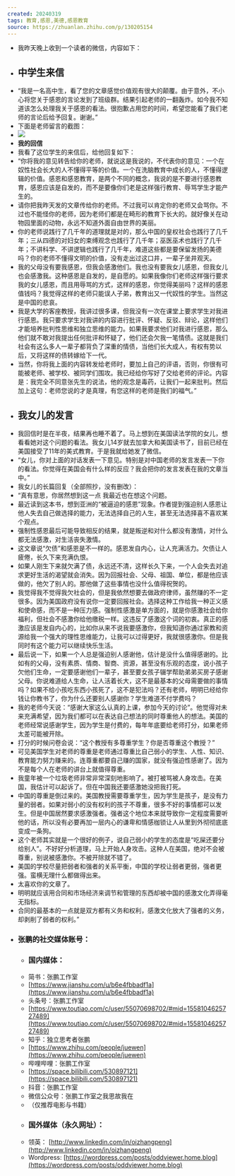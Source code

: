 ```yaml
---
created: 20240319
tags: 教育,感恩,美德,感恩教育
source: https://zhuanlan.zhihu.com/p/130205154
---
```

- 我昨天晚上收到一个读者的微信，内容如下：
- ## **中学生来信**
- “我是一名高中生，看了您的文章感觉价值观有很大的颠覆。由于意外，不小心将您关于感恩的言论发到了班级群。结果引起老师的一翻轰炸。如今我不知道该怎么处理我关于感恩的看法。很抱歉占用您的时间，希望您能看了我们老师的言论后给予回复。谢谢。”
- 下面是老师留言的截图：
- ![](assets/2024/v2-4193ff90298df9a0077fba22e4548bfc_b.jpg)
- **我的回信**
- 我看了这位学生的来信后，给他回复如下：
- “你将我的意见转告给你的老师，就说这是我说的，不代表你的意见：一个在奴性社会长大的人不懂得平等的价值。一个在洗脑教育中成长的人，不懂得逻辑的价值。感恩和感恩教育，是两个不同的概念，我说的是不要进行感恩教育，感恩应该是自发的，而不是要像你们老是这样强行教育、辱骂学生才能产生的。
- 请你把我昨天发的文章传给你的老师。不过我可以肯定你的老师又会骂你。不过也不能怪你的老师，因为老师们都是在畸形的教育下长大的。就好像关在动物园里面的动物，永远不知道外面自由世界的美丽。
- 你的老师说践行了几千年的道理就是对的，那么中国的皇权社会也践行了几千年；三从四德的对妇女的束缚观念也践行了几千年；巫医巫术也践行了几千年；不讲科学、不讲逻辑也践行了几千年，难道这些都是要保留发扬的美德吗？你的老师不懂得文明的价值，没有走出过这口井，一辈子坐井观天。
- 我的父母没有要我感恩，但我会感激他们。我也没有要我女儿感恩，但我女儿也会感激我。这种感恩是自发的，是自愿的。如果我像你们老师这样强行要求我的女儿感恩，而且用辱骂的方式，这样的感恩，你觉得美丽吗？这样的感恩值钱吗？我觉得这样的老师只能误人子弟，教育出又一代奴性的学生。当然这是中国的悲哀。
- 我是大学的客座教授，我讲过很多课，但我没有一次在课堂上要求学生对我进行感恩。我只要求学生对我讲的内容进行批评、怀疑、反驳、辩论，这样他们才能培养批判性思维和独立思维的能力。如果我要求他们对我进行感恩，那么他们就不敢对我提出任何批评和怀疑了，他们还会欠我一笔情债。这就是我们社会有这么多人一辈子都背负了深重的情债，当他们长大成人，有权有势以后，又将这样的债转嫁给下一代。
- 当然，你将我上面的内容转发给老师时，要加上自己的评语，否则，你很有可能被老师、被学校、被同学们围攻。我已经给你写好了交给老师的评论。内容是：我完全不同意张先生的说法，他的观念是毒药，让我们一起来批判。然后加上这句：老师您说的才是真理，有您这样的老师是我们的福气。”
- ## **我女儿的发言**
- 我回信时是在半夜，结果再也睡不着了。马上想到在美国读法学院的女儿，想看看她对这个问题的看法。我女儿14岁就去加拿大和美国读书了，目前已经在美国接受了11年的美式教育。于是我就给她发了微信。
- “女儿，你对上面的对话发表一下意见。特别是对中国老师的发言发表一下你的看法。你觉得在美国会有什么样的反应？我会把你的发言发表在我的文章当中。”
- 我女儿的长篇回复（全部照抄，没有删改）：
- “真有意思，你居然想到这一点 我最近也在想这个问题。
- 最近读到这本书，想到亚洲的“被逼迫的感恩”现象。作者提到强迫别人感恩让他人失去自己做选择的能力，无法选择自己的人生，甚至无法选择喜不喜欢某个观点。
- 强制性感恩最后可能导致相反的结果，就是叛逆和对什么都没有激情，对什么都无法感激，对生活丧失激情。
- 这文章说“欠债”和感恩是不一样的。感恩发自内心，让人充满活力。欠债让人疲倦，长久下来充满仇恨。
- 如果人刚生下来就欠满了债，永远还不清，这样长久下来，一个人会失去对追求更好生活的渴望就会消失。因为回报社会、父母、祖国、单位，都是他应该做的，他欠了别人的。那他做了这些事情也没什么值得祝贺的。
- 我觉得我不觉得我欠社会的，但是我依然想要去做政府律师，虽然赚的不一定很多。因为美国政府没有说你一定要回报社会。选择这种工作给我一种正义感和使命感，而不是一种压力感。强制性感激是单方面的，就是你感激社会给你福利，但社会不感激你给他缴税一样。这违反了感激这个词的初衷。真正的感激应该是发自内心的，比如你从来不说我要感激你，但我知道你通过家教和资源给我一个强大的理性思维能力，让我可以过得更好，我就很感激你。但是我同时有这个能力可以继续快乐生活。
- 最后说一下，如果一个人总是强迫别人感谢他，估计是没什么值得感谢的。比如有的父母，没有素质、情商、智商、资源，甚至没有乐观的态度，说小孩子欠他们生命，一定要感谢他们一辈子，甚至要女孩子辍学帮助弟弟买房子感谢父母。你说难道给人生命，让人活着长大，这不是最基本的父母需要做的事情吗？如果不给小孩吃东西小孩死了，这不是犯法吗？还有老师，明明已经给你钱让你教书了，你为什么还要别人感谢你？学生难道不付学费吗？
- 我的老师今天说：“感谢大家这么认真的上课，参加今天的讨论”。他觉得对未来充满希望，因为我们都可以在表达自己想法的同时尊重他人的想法。美国的老师经常说感谢学生，因为学生是付费的，每年年底要给老师打分，如果老师太差可能被开除。
- 打分的时候问卷会说：“这个教授有多尊重学生？你是否尊重这个教授？”
- 可见美国学生对老师的尊重是老师通过尊重比自己弱小的学生、人性、知识、教育能力努力赚来的。连尊重都要自己赚的国家，就没有强迫性感谢了。因为不是每个人在老师的讲台上就值得尊重。
- 我童年被一个垃圾老师非常非常深刻地影响了。被打被骂被人身攻击。在美国，我估计可以起诉了。但在中国我还要感激她没把我打死。
- 中国的尊重是倒过来的。美国教授需要尊重学生，因为学生是孩子，是没有力量的弱者。如果对弱小的没有权利的孩子不尊重，很多不好的事情都可以发生。但是中国居然要求感激强者。强者这个地位本来就导致你一定程度需要听他的话，所以没有必要再加一层内心的谦卑和情感枷锁让人从里到外彻彻底底变成一条狗。
- 这个老师其实就是一个很好的例子，说自己弱小的学生的态度是“吃屎还要分给别人”。不好好分析道理，马上开始人身攻击。这种人在美国，绝对不会被尊重，别说被感激你。不被开除就不错了。
- 美国的学校尽量把弱者和强者的关系平衡，中国的学校让弱者更弱，强者更强。蛮横无理什么都做得出来。
- 太喜欢你的文章了。
- 明明就应该用合同和市场经济来调节和管理的东西却被中国的感激文化弄得毫无指标。
- 合同的最基本的一点就是双方都有义务和权利，感激文化放大了强者的义务，却剥削了弱者的权利。”
- ### 张鹏的社交媒体账号：
  - ### 国内媒体：
  - 简书：张鹏工作室
  - [https://www.jianshu.com/u/b6e4fbbadf1a](https://www.jianshu.com/u/b6e4fbbadf1a)
  - 头条号：张鹏工作室
  - [https://www.toutiao.com/c/user/55070698702/#mid=1558104625727489](https://www.toutiao.com/c/user/55070698702/#mid=1558104625727489)
  - 知乎：独立思考者张鹏
  - [https://www.zhihu.com/people/juewen](https://www.zhihu.com/people/juewen)
  - 哔哩哔哩：张鹏工作室
  - [https://space.bilibili.com/530897121](https://space.bilibili.com/530897121)
  - 抖音：张鹏工作室
  - 微信公众号：张鹏工作室之我思故我在
  - （仅推荐电影与书籍）
  - ### 国外媒体（永久网址）：
  - 领英： [http://www.linkedin.com/in/oizhangpeng](http://www.linkedin.com/in/oizhangpeng)
  - Wordpress: [https://wordpress.com/posts/oddviewer.home.blog](https://wordpress.com/posts/oddviewer.home.blog)